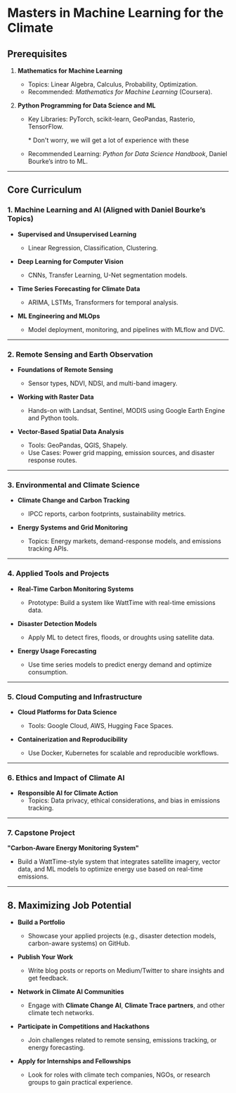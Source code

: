 # Masters in Machine Learning for the Climate

## Prerequisites

1. **Mathematics for Machine Learning**

   - Topics: Linear Algebra, Calculus, Probability, Optimization.
   - Recommended: _Mathematics for Machine Learning_ (Coursera).

2. **Python Programming for Data Science and ML**

   - Key Libraries: PyTorch, scikit-learn, GeoPandas, Rasterio, TensorFlow.

     \* Don't worry, we will get a lot of experience with these

   - Recommended Learning: _Python for Data Science Handbook_, Daniel Bourke’s intro to ML.

---

## Core Curriculum

### 1. Machine Learning and AI (Aligned with Daniel Bourke’s Topics)

- **Supervised and Unsupervised Learning**

  - Linear Regression, Classification, Clustering.

- **Deep Learning for Computer Vision**

  - CNNs, Transfer Learning, U-Net segmentation models.

- **Time Series Forecasting for Climate Data**

  - ARIMA, LSTMs, Transformers for temporal analysis.

- **ML Engineering and MLOps**
  - Model deployment, monitoring, and pipelines with MLflow and DVC.

---

### 2. Remote Sensing and Earth Observation

- **Foundations of Remote Sensing**

  - Sensor types, NDVI, NDSI, and multi-band imagery.

- **Working with Raster Data**

  - Hands-on with Landsat, Sentinel, MODIS using Google Earth Engine and Python tools.

- **Vector-Based Spatial Data Analysis**
  - Tools: GeoPandas, QGIS, Shapely.
  - Use Cases: Power grid mapping, emission sources, and disaster response routes.

---

### 3. Environmental and Climate Science

- **Climate Change and Carbon Tracking**

  - IPCC reports, carbon footprints, sustainability metrics.

- **Energy Systems and Grid Monitoring**
  - Topics: Energy markets, demand-response models, and emissions tracking APIs.

---

### 4. Applied Tools and Projects

- **Real-Time Carbon Monitoring Systems**

  - Prototype: Build a system like WattTime with real-time emissions data.

- **Disaster Detection Models**

  - Apply ML to detect fires, floods, or droughts using satellite data.

- **Energy Usage Forecasting**
  - Use time series models to predict energy demand and optimize consumption.

---

### 5. Cloud Computing and Infrastructure

- **Cloud Platforms for Data Science**

  - Tools: Google Cloud, AWS, Hugging Face Spaces.

- **Containerization and Reproducibility**
  - Use Docker, Kubernetes for scalable and reproducible workflows.

---

### 6. Ethics and Impact of Climate AI

- **Responsible AI for Climate Action**
  - Topics: Data privacy, ethical considerations, and bias in emissions tracking.

---

### 7. Capstone Project

**"Carbon-Aware Energy Monitoring System"**

- Build a WattTime-style system that integrates satellite imagery, vector data, and ML models to optimize energy use based on real-time emissions.

---

## 8. Maximizing Job Potential

- **Build a Portfolio**

  - Showcase your applied projects (e.g., disaster detection models, carbon-aware systems) on GitHub.

- **Publish Your Work**

  - Write blog posts or reports on Medium/Twitter to share insights and get feedback.

- **Network in Climate AI Communities**

  - Engage with **Climate Change AI**, **Climate Trace partners**, and other climate tech networks.

- **Participate in Competitions and Hackathons**

  - Join challenges related to remote sensing, emissions tracking, or energy forecasting.

- **Apply for Internships and Fellowships**
  - Look for roles with climate tech companies, NGOs, or research groups to gain practical experience.
